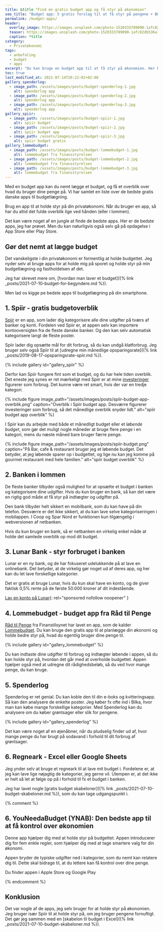 ```yaml
---
title: &title "Find en gratis budget app og få styr på økonomien"
seo_title: "Budget app: 5 gratis forslag til at få styr på pengene + BONUS"
permalink: /budget-apps/
header:
  overlay_image: https://images.unsplash.com/photo-1520333789090-1afc82db536a?ixlib=rb-1.2.1&ixid=MnwxMjA3fDB8MHxwaG90by1wYWdlfHx8fGVufDB8fHx8&auto=format&fit=crop&h=600&w=1200&q=10
  teaser: https://images.unsplash.com/photo-1520333789090-1afc82db536a?ixlib=rb-1.2.1&ixid=MnwxMjA3fDB8MHxwaG90by1wYWdlfHx8fGVufDB8fHx8&auto=format&fit=crop&h=300&w=400&q=10
  caption: *title
category:
  - Privatøkonomi
tags:
  - anbefaling
  - budget
  - apps
excerpt: "Du kan bruge en budget app til at få styr på økonomien. Her har vi kigget på de bedste gratis apps til budgetlægning på din smartphone."
toc: true
last_modified_at: 2021-07-14T20:22:02+02:00
gallery_spenderlog:
  - image_path: /assets/images/posts/budget-spenderlog-1.jpg
    alt: spenderlog app
  - image_path: /assets/images/posts/budget-spenderlog-2.jpg
    alt: spenderlog app
  - image_path: /assets/images/posts/budget-spenderlog-3.jpg
    alt: spenderlog app
gallery_spiir:
  - image_path: /assets/images/posts/budget-spiir-1.jpg
    alt: spiir budget
  - image_path: /assets/images/posts/budget-spiir-2.jpg
    alt: spiir budget app
  - image_path: /assets/images/posts/budget-spiir-3.jpg
    alt: spiir budget gratis
gallery_lommebudget:
  - image_path: /assets/images/posts/budget-lommebudget-1.jpg
    alt: lommebudget fra finansstyrelsen
  - image_path: /assets/images/posts/budget-lommebudget-2.jpg
    alt: lommebudget fra finansstyrelsen
  - image_path: /assets/images/posts/budget-lommebudget-3.jpg
    alt: lommebudget fra finansstyrelsen
---
```


Med en budget app kan du nemt lægge et budget, og få et overblik over hvad du bruger dine penge på. Vi har samlet en liste over de bedste gratis danske apps til budgetlægning.

Brug en app til at holde styr på din privatøkonomi. Når du bruger en app, så har du altid det fulde overblik lige ved hånden (eller i lommen).

Det kan være noget af en jungle at finde de bedste apps. Her er de bedste apps, jeg har prøvet. Men du kan naturligvis også selv gå på opdagelse i App Store eller Play Store.

## Gør det nemt at lægge budget

Det vanskeligste i din privatøkonomi er formentlig at holde budgettet. Jeg nyder selv at bruge apps for at holde mig på sporet og holde styr på min budgetlægning og fastholdelsen af det.

Jeg har skrevet mere om, [hvordan man laver et budget]({% link _posts/2021-07-10-budget-for-begyndere.md %}).

Men lad os kigge pe bedste apps til budgetlægning på din smartphone.

## 1. Spiir - gratis budgetoverblik

[Spiir](/go/spiir/) er en app, som lader dig kategorisere alle dine udgifter på tværs af banker og konti. Fordelen ved Spiir er, at appen selv kan importere kontooversigten fra de fleste danske banker. Og den kan selv automatisk kategorisere langt de fleste poster.

Spiir lader dig opsætte mål for dit forbrug, så du kan undgå klatforbrug. Jeg bruger selv også Spiir til at [udregne min månedlige opsparingsrate]({% link _posts/2019-08-17-opsparingsrate-spiir.md %}).

{% include gallery id="gallery_spiir" %}

Derfor kan Spiir fungere fint som et budget, og du har hele tiden overblik. Det eneste jeg synes er ret mærkeligt med Spiir er at mine [investeringer](/investeringer/) figurerer som forbrug. Det kunne være ret smart, hvis der var en tredje kategori.

{% include figure image_path="/assets/images/posts/spiir-budget-app-overblik.png" caption="Overblik i Spiir budget app. Desværre figurerer investeringer som forbrug, så det månedlige overblik snyder lidt." alt="spiir budget app overblik" %}

I Spiir kan du arbejde med både et månedligt budget eller et _løbende budget_, som gør det muligt nogle måneder at bruge flere penge i en kategori, mens du næste måned bare bruger færre penge.

{% include figure image_path="/assets/images/posts/spiir-budget.png" caption="På Bar, cafe & restaurant bruger jeg et løbende budget. Det betyder, at jeg løbende sparer op i budgettet, og lige nu kan jeg komme på gourmet restaurant med hele familien." alt="spiir budget overblik" %}

## 2. Banken i lommen

De fleste banker tilbyder også mulighed for at opsætte et budget i banken og kategorisere dine udgifter. Hvis du kun bruger en bank, så kan det være en rigtig god måde at få styr på indtægter og udgifter på.

Den bank tilbyder helt sikkert en mobilbank, som du kan have på din telefon. Desværre er det ikke sikkert, at du kan lave selve kategoriseringen i mobilappen. I Coop og Spar Nord er funktionen kun tilgængelig i webversionen af netbanken.

Hvis du kun bruger en bank, så er netbanken en virkelig enkel måde at holde det samlede overblik op mod dit budget. 

## 3. Lunar Bank - styr forbruget i banken

Lunar er en ny bank, og de har fokuseret udelukkende på at lave en onlinebank. Det betyder, at de virkelig gør noget ud af deres app, og her kan du let lave forskellige kategorier.

Det er gratis at bruge Lunar, hvis du kun skal have en konto, og de giver faktisk 0,5% rente på de første 50.000 kroner af dit indestående.

[Lav en konto på Lunar](/go/lunar/){: rel="sponsored nofollow noopener" }

## 4. Lommebudget - budget app fra Råd til Penge

[Råd til Penge](
https://www.raadtilpenge.dk/) fra Finanstilsynet har lavet en app, som de kalder [Lommebudget](
https://www.raadtilpenge.dk/penge-beregner/Lommebudget). Du kan bruge den gratis app til at planlægge din økonomi og holde bedre styr på, hvad du egentlig bruger dine penge til.

{% include gallery id="gallery_lommebudget" %}

Du kan indtaste dine udgifter til forbrug og indtægter løbende i appen, så du kan holde styr på, hvordan det går med at overholde budgettet. Appen hjælper også med at udregne dit rådighedsbeløb, så du ved hvor mange penge, du kan bruge.

## 5. Spenderlog

Spenderlog er ret genial. Du kan koble den til din e-boks og kvitteringsapp. Så kan den analysere de enkelte poster. Jeg køber fx ofte ind i Bilka, hvor man kan købe mange forskellige kategorier. Med Spenderlog kan du analysere om du køber grøntsager eller slik for pengene.

{% include gallery id="gallery_spenderlog" %}

Det kan være noget af en øjenåbner, når du pludselig finder ud af, hvor mange penge du har brugt på sodavand i forhold til dit forbrug af grøntsager.

## 6. Regneark - Excel eller Google Sheets

Jeg ynder selv at bruge et regneark til at lave mit budget i. Fordelene er, at jeg kan lave lige nøjagtig de kategorier, jeg gerne vil. Ulempen er, at det ikke er helt så let at følge op på i forhold til fx et budget i banken.

Jeg har lavet nogle [gratis budget skabeloner]({% link _posts/2021-07-10-budget-skabeloner.md %}), som du kan tage udgangspunkt i.

{% comment %}

## 6. YouNeedaBudget (YNAB): Den bedste app til at få kontrol over økonomien

Denne app hjælper dig med at holde styr på budgettet. Appen introducerer dig for fem enkle regler, som hjælper dig med at tage smartere valg for din økonomi.

Appen bryder de typiske udgifter ned i kategorier, som du nemt kan relatere dig til. Dette skal bidrage til, at du lettere kan få kontrol over dine penge.

Du finder appen i Apple Store og Google Play 

{% endcomment %}

## Konklusion

Det var nogle af de apps, jeg selv bruger for at holde styr på økonomien. Jeg bruger især Spiir til at holde styr på, om jeg bruger pengene fornuftigt. Det gør jeg sammen med en [skabelon til budget i Excel]({% link _posts/2021-07-10-budget-skabeloner.md %}).
